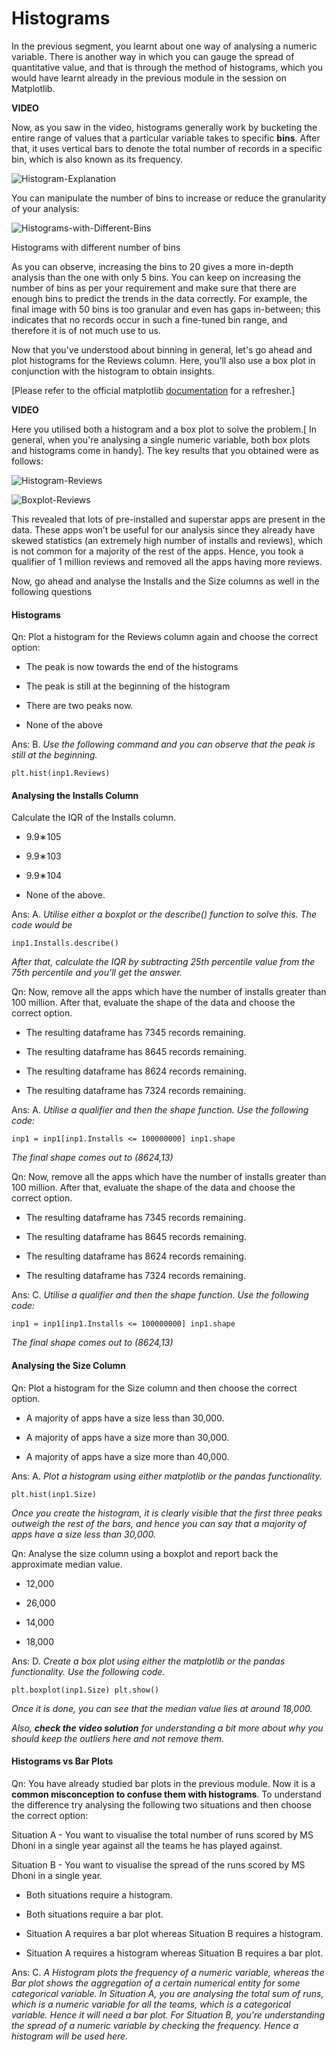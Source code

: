 # Histograms

In the previous segment, you learnt about one way of analysing a numeric variable. There is another way in which you can gauge the spread of quantitative value, and that is through the method of histograms, which you would have learnt already in the previous module in the session on Matplotlib.

**VIDEO**

Now, as you saw in the video, histograms generally work by bucketing the entire range of values that a particular variable takes to specific **bins**. After that, it uses vertical bars to denote the total number of records in a specific bin, which is also known as its frequency.

![Histogram-Explanation](https://i.ibb.co/89NtFkK/Histogram-Explanation.png)

You can manipulate the number of bins to increase or reduce the granularity of your analysis:

![Histograms-with-Different-Bins](https://i.ibb.co/wrW6GYL/Histograms-with-Different-Bins.png)

Histograms with different number of bins

As you can observe, increasing the bins to 20 gives a more in-depth analysis than the one with only 5 bins. You can keep on increasing the number of bins as per your requirement and make sure that there are enough bins to predict the trends in the data correctly. For example, the final image with 50 bins is too granular and even has gaps in-between; this indicates that no records occur in such a fine-tuned bin range, and therefore it is of not much use to us.

Now that you've understood about binning in general, let's go ahead and plot histograms for the Reviews column. Here, you’ll also use a box plot in conjunction with the histogram to obtain insights.

[Please refer to the official matplotlib [documentation](https://matplotlib.org/3.1.1/api/_as_gen/matplotlib.pyplot.hist.html) for a refresher.]

**VIDEO**

Here you utilised both a histogram and a box plot to solve the problem.[ In general, when you're analysing a single numeric variable, both box plots and histograms come in handy]. The key results that you obtained were as follows:

![Histogram-Reviews](https://i.ibb.co/HhPK1Mn/Histogram-Reviews.png)

![Boxplot-Reviews](https://i.ibb.co/nD8dcZX/Boxplot-Reviews.png)

This revealed that lots of pre-installed and superstar apps are present in the data. These apps won’t be useful for our analysis since they already have skewed statistics (an extremely high number of installs and reviews), which is not common for a majority of the rest of the apps. Hence, you took a qualifier of 1 million reviews and removed all the apps having more reviews.

Now, go ahead and analyse the Installs and the Size columns as well in the following questions

#### Histograms

Qn: Plot a histogram for the Reviews column again and choose the correct option:

- The peak  is now towards the end of the histograms

- The peak is still at the beginning of the histogram

- There are two peaks now.

- None of the above

Ans: B. *Use the following command and you can observe that the peak is still at the beginning.*

`plt.hist(inp1.Reviews)`

#### Analysing the Installs Column

Calculate the IQR of the Installs column.

- 9.9∗105

- 9.9∗103

- 9.9∗104

- None of the above.

Ans: A. *Utilise either a boxplot or the describe() function to solve this. The code would be*

`inp1.Installs.describe()`

*After that, calculate the IQR by subtracting 25th percentile value from the 75th percentile and you'll get the answer.*

Qn: Now, remove all the apps which have the number of installs greater than 100 million. After that, evaluate the shape of the data and choose the correct option.

- The resulting dataframe has 7345 records remaining.

- The resulting dataframe has 8645 records remaining.

- The resulting dataframe has 8624 records remaining.

- The resulting dataframe has 7324 records remaining.

Ans: A. *Utilise a qualifier and then the shape function. Use the following code:*

`inp1 = inp1[inp1.Installs <= 100000000] inp1.shape`

*The final shape comes out to (8624,13)*

Qn: Now, remove all the apps which have the number of installs greater than 100 million. After that, evaluate the shape of the data and choose the correct option.

- The resulting dataframe has 7345 records remaining.

- The resulting dataframe has 8645 records remaining.

- The resulting dataframe has 8624 records remaining.

- The resulting dataframe has 7324 records remaining. 

Ans: C. *Utilise a qualifier and then the shape function. Use the following code:*

`inp1 = inp1[inp1.Installs <= 100000000] inp1.shape`

*The final shape comes out to (8624,13)*

#### Analysing the Size Column

Qn: Plot a histogram for the Size column and then choose the correct option.

- A majority of apps have a size less than 30,000.

- A majority of apps have a size more than 30,000.

- A majority of apps have a size more than 40,000.

Ans: A. *Plot a histogram using either matplotlib or the pandas functionality.*

`plt.hist(inp1.Size)`

*Once you create the histogram, it is clearly visible that the first three peaks outweigh the rest of the bars, and hence you can say that a majority of apps have a size less than 30,000.*

Qn: Analyse the size column using a boxplot and report back the approximate median value.

- 12,000

- 26,000

- 14,000

- 18,000

Ans: D. *Create a box plot using either the matplotlib or the pandas functionality. Use the following code.*

`plt.boxplot(inp1.Size)
plt.show()`

*Once it is done, you can see that the median value lies at around 18,000.*

*Also, **check the video solution** for understanding a bit more about why **you should keep the outliers here and not remove them*.**

#### Histograms vs Bar Plots

Qn: You have already studied bar plots in the previous module. Now it is a **common misconception to confuse them with histograms**. To understand the difference try analysing the following two situations and then choose the correct option:

Situation A - You want to visualise the total number of runs scored by MS Dhoni in a single year against all the teams he has played against.

Situation B - You want to visualise the spread of the runs scored by MS Dhoni in a single year.

- Both situations require a histogram.

- Both situations require a bar plot.

- Situation A requires a bar plot whereas Situation B requires a histogram.

- Situation A requires a histogram whereas Situation B requires a bar plot.

Ans: C. *A Histogram plots the frequency of a numeric variable, whereas the Bar plot shows the aggregation of a certain numerical entity for some categorical variable. In Situation A, you are analysing the total sum of runs, which is a numeric variable for all the teams, which is a categorical variable. Hence it will need a bar plot. For Situation B, you're understanding the spread of a numeric variable by checking the frequency. Hence a histogram will be used here.*
